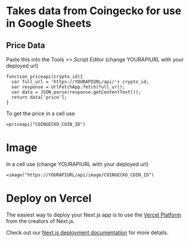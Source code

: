 # Takes data from Coingecko for use in Google Sheets

## Price Data
Paste this into the Tools >> Script Editor
(change YOURAPIURL with your deployed url)
```
function priceapi(crypto_id){
  var full_url = 'https://YOURAPIURL/api/'+ crypto_id;
  var response = UrlFetchApp.fetch(full_url);
  var data = JSON.parse(response.getContentText());
  return data['price'];
}

```
To get the price in a cell use

```
=priceapi("COINGECKO_COIN_ID")
```

# Image

In a cell use
(change YOURAPIURL with your deployed url)
```
=image("https://YOURAPIURL/api/image/COINGECKO_COIN_ID")
```

# Deploy on Vercel

The easiest way to deploy your Next.js app is to use the [Vercel Platform](https://vercel.com/new?utm_medium=default-template&filter=next.js&utm_source=create-next-app&utm_campaign=create-next-app-readme) from the creators of Next.js.

Check out our [Next.js deployment documentation](https://nextjs.org/docs/deployment) for more details.
